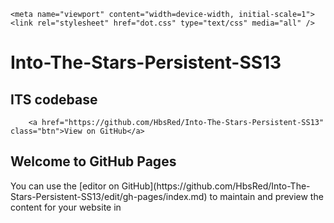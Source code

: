 <!DOCTYPE html>
<html lang="en-US">
  <head>
    <meta charset="UTF-8">

<!-- Begin Jekyll SEO tag v2.7.1 -->
<title>Into-The-Stars-Persistent-SS13 | ITS codebase</title>
<meta name="generator" content="Jekyll v3.9.0" />
<meta property="og:title" content="Into-The-Stars-Persistent-SS13" />
<meta property="og:locale" content="en_US" />
<meta name="description" content="ITS codebase" />
<meta property="og:description" content="ITS codebase" />
<!--link rel="canonical" href="https://hbsred.github.io/Into-The-Stars-Persistent-SS13/" /> -->
<!--<meta property="og:url" content="https://hbsred.github.io/Into-The-Stars-Persistent-SS13/" /> -->
<meta property="og:site_name" content="Into-The-Stars-Persistent-SS13" />
<meta name="twitter:card" content="summary" />
<meta property="twitter:title" content="Into-The-Stars-Persistent-SS13" />
<script type="application/ld+json">
{"description":"ITS codebase","url":"https://hbsred.github.io/Into-The-Stars-Persistent-SS13/","@type":"WebSite","headline":"Into-The-Stars-Persistent-SS13","name":"Into-The-Stars-Persistent-SS13","@context":"https://schema.org"}</script>
<!-- End Jekyll SEO tag -->

    <meta name="viewport" content="width=device-width, initial-scale=1">
    <link rel="stylesheet" href="dot.css" type="text/css" media="all" />
  </head>
  <body class=".bg">
      <h1 class="project-name">Into-The-Stars-Persistent-SS13</h1>
      <h2 class="project-tagline">ITS codebase</h2>
      
        <a href="https://github.com/HbsRed/Into-The-Stars-Persistent-SS13" class="btn">View on GitHub</a>
        

## Welcome to GitHub Pages
<div id="stars"></div>
<div id="stars2"></div>
<div id="stars3"></div>
You can use the [editor on GitHub](https://github.com/HbsRed/Into-The-Stars-Persistent-SS13/edit/gh-pages/index.md) to maintain and preview the content for your website in 
  </body>
</html>
